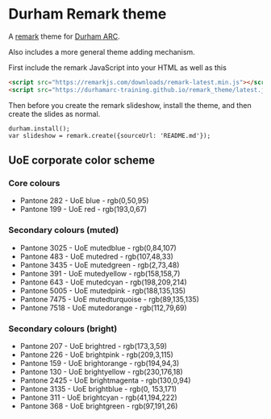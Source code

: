 # Durham Remark theme

A [remark](https://remarkjs.com/) theme for
[Durham ARC](https://www.dur.ac.uk/arc/).

Also includes a more general theme adding mechanism.

First include the remark JavaScript into your HTML as well as this

```HTML
<script src="https://remarkjs.com/downloads/remark-latest.min.js"></script>
<script src="https://durhamarc-training.github.io/remark_theme/latest.js"></script>
```

Then before you create the remark slideshow, install the theme, and
then create the slides as normal.

```
durham.install();
var slideshow = remark.create({sourceUrl: 'README.md'});
```



## UoE corporate color scheme

### Core colours

- Pantone 282 - UoE blue - rgb(0,50,95)
- Pantone 199 - UoE red - rgb(193,0,67)

### Secondary colours (muted)
- Pantone 3025 - UoE mutedblue - rgb(0,84,107)
- Pantone 483 - UoE mutedred - rgb(107,48,33)
- Pantone 3435 - UoE mutedgreen - rgb(2,73,48)
- Pantone 391 - UoE mutedyellow - rgb(158,158,7)
- Pantone 643 - UoE mutedcyan - rgb(198,209,214)
- Pantone 5005 - UoE mutedpink - rgb(188,135,135)
- Pantone 7475 - UoE mutedturquoise - rgb(89,135,135)
- Pantone 7518 - UoE mutedorange - rgb(112,79,69)

### Secondary colours (bright)
- Pantone 207 - UoE brightred - rgb(173,3,59)
- Pantone 226 - UoE brightpink - rgb(209,3,115)
- Pantone 159 - UoE brightorange - rgb(194,94,3)
- Pantone 130 - UoE brightyellow - rgb(230,176,18)
- Pantone 2425 - UoE brightmagenta - rgb(130,0,94)
- Pantone 3135 - UoE brightblue - rgb(0, 153,171)
- Pantone 311 - UoE brightcyan - rgb(41,194,222)
- Pantone 368 - UoE brightgreen - rgb(97,191,26)
